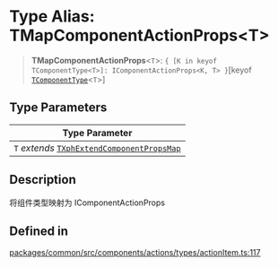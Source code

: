 # Type Alias: TMapComponentActionProps\<T\>

> **TMapComponentActionProps**\<`T`\>: `{ [K in keyof TComponentType<T>]: IComponentActionProps<K, T> }`\[keyof [`TComponentType`](TComponentType.md)\<`T`\>\]

## Type Parameters

| Type Parameter |
| ------ |
| `T` *extends* [`TXphExtendComponentPropsMap`](TXphExtendComponentPropsMap.md) |

## Description

将组件类型映射为 IComponentActionProps

## Defined in

[packages/common/src/components/actions/types/actionItem.ts:117](https://github.com/XiaoPiHong/xph-crud/blob/0b8d0402c9ef344b83f6748977c7fa890aa875d9/packages/common/src/components/actions/types/actionItem.ts#L117)
